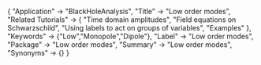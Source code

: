 {
 "Application" -> "BlackHoleAnalysis",
 "Title" -> "Low order modes",
 "Related Tutorials" -> {
     "Time domain amplitudes",
     "Field equations on Schwarzschild",
     "Using labels to act on groups of variables",
     "Examples"
 },
 "Keywords" -> {"Low","Monopole","Dipole"},
 "Label" -> "Low order modes",
 "Package" -> "Low order modes",
 "Summary" -> "Low order modes",
 "Synonyms" -> {}
 }
